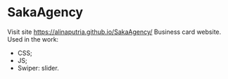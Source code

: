 # SakaAgency
Visit site https://alinaputria.github.io/SakaAgency/ 
Business card website.
Used in the work:
- CSS;
- JS;
- Swiper: slider.
